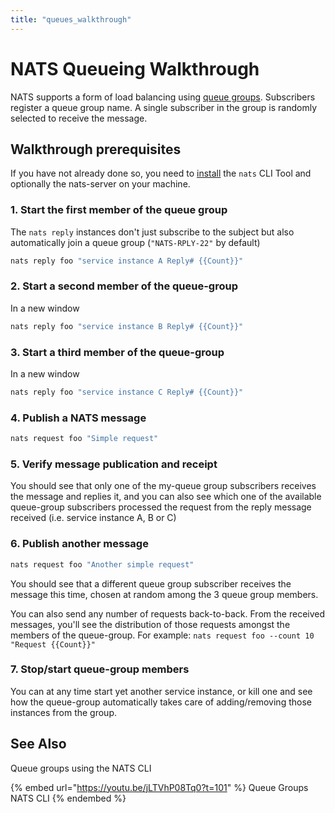 ```yaml
---
title: "queues_walkthrough"
---
```

# NATS Queueing Walkthrough

NATS supports a form of load balancing using [queue groups](queue.md). Subscribers register a queue group name. A single subscriber in the group is randomly selected to receive the message.

## Walkthrough prerequisites

If you have not already done so, you need to [install](/nats-concepts/what-is-nats/walkthrough_setup.md) the `nats` CLI Tool and optionally the nats-server on your machine.

### 1. Start the first member of the queue group

The `nats reply` instances don't just subscribe to the subject but also automatically join a queue group (`"NATS-RPLY-22"` by default)

```bash
nats reply foo "service instance A Reply# {{Count}}"
```

### 2. Start a second member of the queue-group

In a new window

```bash
nats reply foo "service instance B Reply# {{Count}}"
```

### 3. Start a third member of the queue-group

In a new window

```bash
nats reply foo "service instance C Reply# {{Count}}"
```

### 4. Publish a NATS message

```bash
nats request foo "Simple request"
```

### 5. Verify message publication and receipt

You should see that only one of the my-queue group subscribers receives the message and replies it, and you can also see which one of the available queue-group subscribers processed the request from the reply message received (i.e. service instance A, B or C)

### 6. Publish another message

```bash
nats request foo "Another simple request"
```

You should see that a different queue group subscriber receives the message this time, chosen at random among the 3 queue group members.

You can also send any number of requests back-to-back. From the received messages, you'll see the distribution of those requests amongst the members of the queue-group. For example: `nats request foo --count 10 "Request {{Count}}"`

### 7. Stop/start queue-group members

You can at any time start yet another service instance, or kill one and see how the queue-group automatically takes care of adding/removing those instances from the group.


## See Also

Queue groups using the NATS CLI

{% embed url="https://youtu.be/jLTVhP08Tq0?t=101" %}
Queue Groups NATS CLI
{% endembed %}
